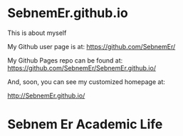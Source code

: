 
# SebnemEr.github.io
This is about myself

My Github user page is at: 
https://github.com/SebnemEr/

My Github Pages repo can be found at:  
https://github.com/SebnemEr/SebnemEr.github.io/

And, soon, you can see my customized homepage at:

http://SebnemEr.github.io/

# Sebnem Er Academic Life
